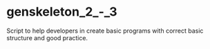 # genskeleton_2_-_3
Script to help developers in create basic programs with correct basic structure and good practice.
